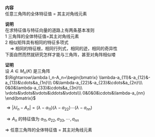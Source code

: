 **内容**  
任意三角阵的全体特征值 $=$ 其主对角线元素  
  
**说明**  
在求特征值与特征向量的道路上有两条基本准则  
1 三角阵的全体特征值=其主对角线元素  
2 相似矩阵具有相同的特征多项式  
 $\quad\Rightarrow$  相同的特征根，相同行列式，相同的迹，相同的奇异性  
下面自然而然就研究怎样才能与三角阵，甚至对角阵相似喽  
  
**证明**  
设 $A\in M_n(K)$ 是三角阵  
 $\Rightarrow\lambda I_n-A_n=\begin{bmatrix}  
\lambda-a_{11}&-a_{12}&-a_{13}&\cdots&a_{1n}\\\  
0&\lambda-a_{22}&-a_{23}&\cdots&a_{2n}\\\  
0&0&\lambda-a_{33}&\cdots&a_{3n}\\\  
\vdots&\vdots&\vdots&\ddots&\vdots\\\  
0&0&0&\cdots&\lambda-a_{nn}  
\end{bmatrix}$  
  
 $\Rightarrow|\lambda I_n-A_n|=(\lambda-a_{11})(\lambda-a_{22})\cdots(\lambda-a_{nn})$  
  
 $\Rightarrow A_n$ 的特征值为 $a_{11},a_{22},a_{33},\cdots,a_{nn}$  
  
 $\Rightarrow$ 任意三角阵的全体特征值 $=$ 其主对角线元素  
